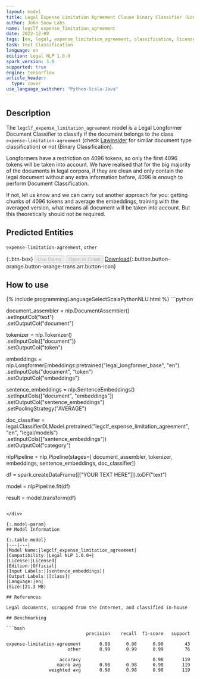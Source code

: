 ```yaml
---
layout: model
title: Legal Expense Limitation Agreement Clause Binary Classifier (Longformer)
author: John Snow Labs
name: legclf_expense_limitation_agreement
date: 2022-12-09
tags: [en, legal, expense_limitation_agreement, classification, licensed, agreement, tensorflow]
task: Text Classification
language: en
edition: Legal NLP 1.0.0
spark_version: 3.0
supported: true
engine: tensorflow
article_header:
  type: cover
use_language_switcher: "Python-Scala-Java"
---
```


## Description

The `legclf_expense_limitation_agreement` model is a Legal Longformer Document Classifier to classify if the document belongs to the class `expense-limitation-agreement` (check [Lawinsider](https://www.lawinsider.com/tags) for similar document type classification) or not (Binary Classification).

Longformers have a restriction on 4096 tokens, so only the first 4096 tokens will be taken into account. We have realised that for the big majority of the documents in legal corpora, if they are clean and only contain the legal document without any extra information before, 4096 is enough to perform Document Classification.

If not, let us know and we can carry out another approach for you: getting chunks of 4096 tokens and average the embeddings, training with the averaged version, what means all document will be taken into account. But this theoretically should not be required.

## Predicted Entities

`expense-limitation-agreement`, `other`

{:.btn-box}
<button class="button button-orange" disabled>Live Demo</button>
<button class="button button-orange" disabled>Open in Colab</button>
[Download](https://s3.amazonaws.com/auxdata.johnsnowlabs.com/legal/models/legclf_expense_limitation_agreement_en_1.0.0_3.0_1670582348500.zip){:.button.button-orange.button-orange-trans.arr.button-icon}

## How to use



<div class="tabs-box" markdown="1">
{% include programmingLanguageSelectScalaPythonNLU.html %}
```python
 
document_assembler = nlp.DocumentAssembler()\
    .setInputCol("text")\
    .setOutputCol("document")

tokenizer = nlp.Tokenizer()\
     .setInputCols(["document"])\
     .setOutputCol("token")
     
embeddings = nlp.LongformerEmbeddings.pretrained("legal_longformer_base", "en")\
    .setInputCols("document", "token")\
    .setOutputCol("embeddings")
    
sentence_embeddings = nlp.SentenceEmbeddings()\
    .setInputCols(["document", "embeddings"])\
    .setOutputCol("sentence_embeddings")\
    .setPoolingStrategy("AVERAGE")
    
doc_classifier = legal.ClassifierDLModel.pretrained("legclf_expense_limitation_agreement", "en", "legal/models")\
    .setInputCols(["sentence_embeddings"])\
    .setOutputCol("category")
    
nlpPipeline = nlp.Pipeline(stages=[
    document_assembler, 
    tokenizer,
    embeddings,
    sentence_embeddings,
    doc_classifier])
 
df = spark.createDataFrame([["YOUR TEXT HERE"]]).toDF("text")

model = nlpPipeline.fit(df)

result = model.transform(df)
```

</div>

{:.model-param}
## Model Information

{:.table-model}
|---|---|
|Model Name:|legclf_expense_limitation_agreement|
|Compatibility:|Legal NLP 1.0.0+|
|License:|Licensed|
|Edition:|Official|
|Input Labels:|[sentence_embeddings]|
|Output Labels:|[class]|
|Language:|en|
|Size:|21.3 MB|

## References

Legal documents, scrapped from the Internet, and classified in-house

## Benchmarking

```bash
                              precision    recall  f1-score   support

expense-limitation-agreement       0.98      0.98      0.98        43
                       other       0.99      0.99      0.99        76

                    accuracy                           0.98       119
                   macro avg       0.98      0.98      0.98       119
                weighted avg       0.98      0.98      0.98       119

```
